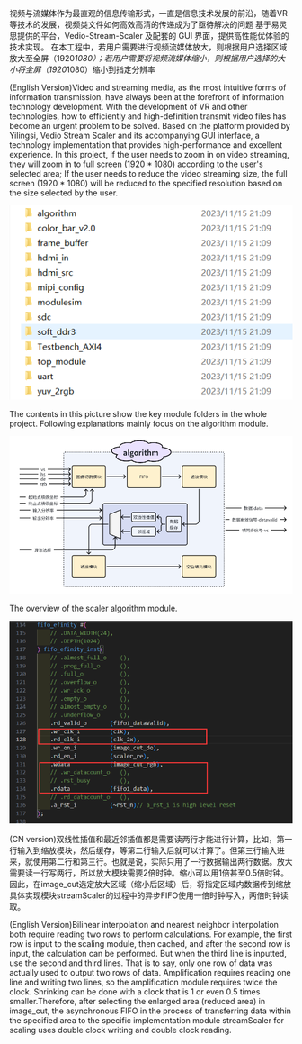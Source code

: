 视频与流媒体作为最直观的信息传输形式，一直是信息技术发展的前沿，随着VR 等技术的发展，视频类文件如何高效高清的传递成为了亟待解决的问题
基于易灵思提供的平台，Vedio-Stream-Scaler 及配套的 GUI 界面，提供高性能优体验的技术实现。
在本工程中，若用户需要进行视频流媒体放大，则根据用户选择区域放大至全屏（1920*1080）；若用户需要将视频流媒体缩小，则根据用户选择的大小将全屏（1920*1080）缩小到指定分辨率

(English Version)Video and streaming media, as the most intuitive forms of information transmission, have always been at the forefront of information technology development. With the development of VR and other technologies, how to efficiently and high-definition transmit video files has become an urgent problem to be solved.
Based on the platform provided by Yilingsi, Vedio Stream Scaler and its accompanying GUI interface, a technology implementation that provides high-performance and excellent experience.
In this project, if the user needs to zoom in on video streaming, they will zoom in to full screen (1920 * 1080) according to the user's selected area; If the user needs to reduce the video streaming size, the full screen (1920 * 1080) will be reduced to the specified resolution based on the size selected by the user.

![image](https://github.com/ICscholar/Video-Stream-Scaler/blob/main/image/RTL_overview.png)

The contents in this picture show the key module folders in the whole project. Following explanations mainly focus on the algorithm module.

![image](https://github.com/ICscholar/Video-Stream-Scaler/blob/main/image/algorithm_overview.png)

The overview of the scaler algorithm module.

![image](https://github.com/ICscholar/Video-Stream-Scaler/blob/main/image/asynchronous%20FIFO.png)

(CN version)双线性插值和最近邻插值都是需要读两行才能进行计算，比如，第一行输入到缩放模块，然后缓存，等第二行输入后就可以计算了。但第三行输入进来，就使用第二行和第三行。也就是说，实际只用了一行数据输出两行数据。放大需要读一行写两行，所以放大模块需要2倍时钟。缩小可以用1倍甚至0.5倍时钟。因此，在image_cut选定放大区域（缩小后区域）后，将指定区域内数据传到缩放具体实现模块streamScaler的过程中的异步FIFO使用一倍时钟写入，两倍时钟读取。

(English Version)Bilinear interpolation and nearest neighbor interpolation both require reading two rows to perform calculations. For example, the first row is input to the scaling module, then cached, and after the second row is input, the calculation can be performed. But when the third line is inputted, use the second and third lines. That is to say, only one row of data was actually used to output two rows of data. Amplification requires reading one line and writing two lines, so the amplification module requires twice the clock. Shrinking can be done with a clock that is 1 or even 0.5 times smaller.Therefore, after selecting the enlarged area (reduced area) in image_cut, the asynchronous FIFO in the process of transferring data within the specified area to the specific implementation module streamScaler for scaling uses double clock writing and double clock reading.





